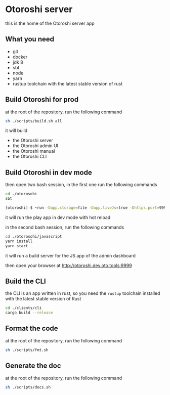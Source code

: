 # Otoroshi server

this is the home of the Otoroshi server app

## What you need

* git
* docker
* jdk 8
* sbt
* node
* yarn
* rustup toolchain with the latest stable version of rust

## Build Otoroshi for prod

at the root of the repository, run the following command

```sh
sh ./scripts/build.sh all
```

it will build 

* the Otoroshi server
* the Otoroshi admin UI
* the Otoroshi manual
* the Otoroshi CLI

## Build Otoroshi in dev mode

then open two bash session, in the first one run the following commands

```sh
cd ./otorosohi
sbt

[otoroshi] $ ~run -Dapp.storage=file -Dapp.liveJs=true -Dhttps.port=9998 -Dapp.privateapps.port=9999 -Dapp.adminPassword=password -Dapp.domain=oto.tools
```

it will run the play app in dev mode with hot reload

in the second bash session, run the following commands

```sh
cd ./otorosohi/javascript
yarn install
yarn start
```

it will run a build server for the JS app of the admin dashboard

then open your browser at <a href="" target="_blank">http://otoroshi.dev.oto.tools:9999</a>

## Build the CLI

the CLI is an app written in rust, so you need the `rustup` toolchain installed with the latest stable version of Rust

```sh
cd ./clients/cli
cargo build --release
```

## Format the code

at the root of the repository, run the following command

```sh
sh ./scripts/fmt.sh
```

## Generate the doc

at the root of the repository, run the following command

```sh
sh ./scripts/docs.sh
```